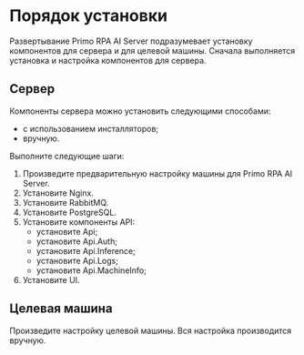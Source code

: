 # Порядок установки

Развертывание Primo RPA AI Server подразумевает установку компонентов для сервера и для целевой машины. Сначала выполняется установка и настройка компонентов для сервера.

## Сервер

Компоненты сервера можно установить следующими способами:
* с использованием инсталляторов;
* вручную.

Выполните следующие шаги:
1. Произведите предварительную настройку машины для Primo RPA AI Server.
2. Установите Nginx.
3. Установите RabbitMQ.
4. Установите PostgreSQL.
5. Установите компоненты API:
   - установите Api;
   - установите Api.Auth;
   - установите Api.Inference;
   - установите Api.Logs;
   - установите Api.MachineInfo;
6. Установите UI.

## Целевая машина

Произведите настройку целевой машины. Вся настройка производится вручную.
